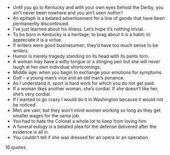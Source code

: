  - Until you go to Kentucky and with your own eyes behold the Derby, you ain’t never been nowhere and you ain’t seen nothin’!
 - An epitaph is a belated advertisement for a line of goods that have been permanently discontinued.
 - I’ve just learned about his illness. Let’s hope it’s nothing trivial.
 - To be born in Kentucky is a heritage; to brag about it is a habit; to appreciate it is a virtue.
 - If writers were good businessmen, they’d have too much sense to be writers.
 - Humor is merely tragedy standing on its head with its pants torn.
 - A woman may have a witty tongue or a stinging pen but she will never laugh at her own individual shortcomings.
 - Middle age: when you begin to exchange your emotions for symptoms.
 - Golf – a young man’s vice and an old man’s penance.
 - As I understand it, sport is hard work for which you do not get paid.
 - If a woman likes another woman, she’s cordial. If she doesn’t like her, she’s very cordial.
 - If I wanted to go crazy I would do it in Washington because it would not be noticed.
 - Men are vain; but they won’t mind women working so long as they get smaller wages for the same job.
 - You had to hate the Colonel a whole lot to keep from loving him.
 - A funeral eulogy is a belated plea for the defense delivered after the evidence is all in.
 - You couldn’t tell if she was dressed for an opera or an operation.

16 quotes